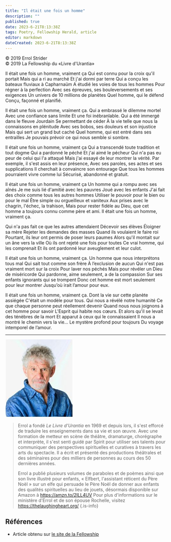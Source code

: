 ```yaml
---
title: "Il était une fois un homme"
description: ""
published: true
date: 2023-6-21T8:13:38Z
tags: Poetry, Fellowship Herald, article
editor: markdown
dateCreated: 2023-6-21T8:13:38Z
---
```


<p class="v-card v-sheet theme--light grey lighten-3 px-2">© 2019 Errol Strider<br>© 2019 La Fellowship du «Livre d'Urantia»</p>


Il était une fois un homme, vraiment ça 
Qui est connu pour la croix qu'il portait 
Mais qui a ri au marché 
Et j'ai dormi par terre 
Qui a conçu les bateaux fluviaux à Capharnaüm 
A étudié les voies de tous les hommes 
Pour régner à la perfection 
Avec ses épreuves, ses bouleversements et ses exigences 
Un univers de 10 millions de planètes 
Quel homme, qui le défend 
Conçu, façonné et planifié. 

Il était une fois un homme, vraiment ça. 
Qui a embrassé le dilemme mortel 
Avec une confiance sans limite 
Et une foi inébranlable. 
Qui a été immergé dans le fleuve Jourdain 
Se permettant de céder 
À la vie telle que nous la connaissons en plénitude 
Avec ses bobos, ses douleurs et son injustice 
Mais qui sert un grand but caché 
Quel homme, qui est entré dans ses entrailles 
Je pouvais prévoir ce qui nous semble si sombre. 

Il était une fois un homme, vraiment ça 
Qui a transcendé toute tradition et tout dogme 
Qui a pardonné le péché 
Et j'ai aimé le pécheur 
Qui n'a pas eu peur de celui qui l'a attaqué 
Mais j'ai essayé de leur montrer la vérité. 
Par exemple, il s'est assis en leur présence, 
Avec ses paroles, ses actes et ses supplications 
Il cherchait à convaincre son entourage 
Que tous les hommes pourraient vivre comme lui 
Sécurisé, abandonné et gratuit. 

Il était une fois un homme, vraiment ça 
Un homme qui a rompu avec ses aînés 
Je me suis lié d'amitié avec les pauvres 
Joué avec les enfants 
J'ai fait des choix comme tous les autres hommes 
Utiliser le pouvoir pour le bien ou pour le mal 
Être simple ou orgueilleux et vaniteux 
Aux prises avec le chagrin, l'échec, la trahison, 
Mais pour rester fidèle au 
Dieu, que cet homme a toujours connu comme père et ami. 
Il était une fois un homme, vraiment ça. 

Qui n'a pas fait ce que les autres attendaient 
Décevoir ses élèves 
Éloigner sa mère 
Rejeter les demandes des masses 
Quand ils voulaient le faire roi 
Pourtant, ils leur ont permis de poser leurs paumes 
Alors qu'il montait sur un âne vers la ville 
Où ils ont rejeté une fois pour toutes 
Ce vrai homme, qui les comprenait 
Et ils ont pardonné leur aveuglement et leur culot. 

Il était une fois un homme, vraiment ça. 
Un homme que nous interprétons tous mal 
Qui sait tout comme son frère 
À l’exclusion de aucun 
Qui n'est pas vraiment mort sur la croix 
Pour laver nos péchés 
Mais pour révéler un Dieu de miséricorde 
Qui pardonne, aime seulement, a de la compassion 
Sur ses enfants ignorants qui se trompent 
Donc cet homme est mort seulement pour leur montrer 
Jusqu’où irait l’amour pour eux. 

Il était une fois un homme, vraiment ça. 
Dont la vie sur cette planète assiégée 
C'était un modèle pour tous. 
Qui nous a révélé notre humanité 
Ce que chaque personne peut réellement devenir 
Quand nous nous joignons à cet homme pour savoir 
L'Esprit qui habite nos cœurs. 
Et alors qu'il se levait des ténèbres de la mort 
Et apparut à ceux qui le connaissaient 
Il nous a montré le chemin vers la vie... 
Le mystère profond pour toujours 
Du voyage intemporel de l’amour. 

---

![](/image/article/Errol_Strider/Errol_Strider.jpg)

> Errol a fondé _Le Livre d'Urantia_ en 1969 et depuis lors, il s'est efforcé de traduire les enseignements dans sa vie et son œuvre. Avec une formation de metteur en scène de théâtre, dramaturge, chorégraphe et interprète, il s'est senti guidé par Spirit pour utiliser ses talents pour communiquer des perspectives spirituelles et curatives à travers les arts du spectacle. Il a écrit et présenté des productions théâtrales et des séminaires pour des milliers de personnes au cours des 50 dernières années. 
> 
> Errol a publié plusieurs volumes de paraboles et de poèmes ainsi que son livre illustré pour enfants, « Elfbert, l'assistant réticent du Père Noël » sur un elfe qui persuade le Père Noël de donner aux enfants des qualités spirituelles au lieu de jouets, désormais disponible sur Amazon à https://amzn.to/2ILL4UV Pour plus d'informations sur le ministère d'Errol et de son épouse Rochelle, visitez https://thelaughingheart.org/ 
{.is-info}

## Références

- Article obtenu sur [le site de la Fellowship](https://urantia-book.org/archive/newsletters/herald/)

